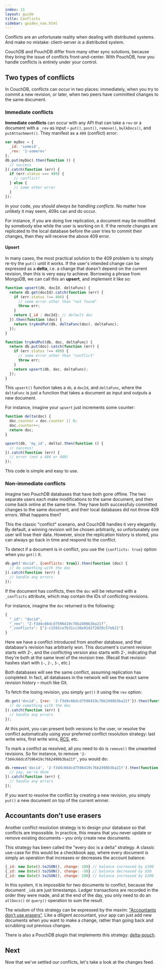 ```yaml
---
index: 11
layout: guide
title: Conflicts
sidebar: guides_nav.html
---
```


Conflicts are an unfortunate reality when dealing with distributed systems. And make no mistake: client-server *is* a distributed system.

CouchDB and PouchDB differ from many other sync solutions, because they bring the issue of conflicts front-and-center. With PouchDB, how you handle conflicts is entirely under your control.

Two types of conflicts
-------

In CouchDB, conflicts can occur in two places: immediately, when you try to commit a new revision, or later, when two peers have committed changes to the same document.

### Immediate conflicts

**Immediate conflicts** can occur with any API that can take a `rev` or a document with a `_rev` as input &ndash; `put()`, `post()`, `remove()`, `bulkDocs()`, and `putAttachment()`. They manifest as a `409` (conflict) error:

```js
var myDoc = {
  _id: 'someid',
  _rev: '1-somerev'
};
db.put(myDoc).then(function () {
  // success
}).catch(function (err) {
  if (err.status === 409) {
    // conflict!
  } else {
    // some other error
  }
});
```

In your code, *you should always be handling conflicts*. No matter how unlikely it may seem, 409s can and do occur.

For instance, if you are doing live replication, a document may be modified by somebody else while the user is working on it. If the remote changes are replicated to the local database before the user tries to commit their changes, then they will receive the above 409 error.

#### Upsert

In many cases, the most practical solution to the 409 problem is to simply re-try the `put()` until it works. If the user's intended change can be expressed as a **delta**, i.e. a change that doesn't depend on the current revision, then this is very easy to achieve. Borrowing a phrase from MongoDB, we can call this an **upsert**, and implement it like so:

```js
function upsert(db, docId, deltaFunc) {
  return db.get(docId).catch(function (err) {
    if (err.status !== 404) {
      // some error other than "not found"
      throw err;
    }
    return {_id : docId}; // default doc
  }).then(function (doc) {
    return tryAndPut(db, deltaFunc(doc), deltaFunc);
  });
}

function tryAndPut(db, doc, deltaFunc) {
  return db.put(doc).catch(function (err) {
    if (err.status !== 409) {
      // some error other than "conflict"
      throw err;
    }
    return upsert(db, doc, deltaFunc);
  });
}
```

This `upsert()` function takes a `db`, a `docId`, and `deltaFunc`, where the `deltaFunc` is just a function that takes a document as input and outputs a new document.

For instance, imagine your `upsert` just increments some counter:

```js
function delta(doc) {
  doc.counter = doc.counter || 0;
  doc.counter++;
  return doc;
}

upsert(db, 'my_id', delta).then(function () {
  // success!
}).catch(function (err) {
  // error (not a 404 or 409)
});
```

This code is simple and easy to use.

### Non-immediate conflicts

Imagine two PouchDB databases that have both gone offline. The two separate users each make modifications to the same document, and then come back online at the same time. They have both successfuly committed changes to the same document, and their local databases did not throw 409 errors. What happens then?

This the classic "conflict" scenario, and CouchDB handles it very elegantly. By default, a winning revision will be chosen arbitrarily, so unfortunately one user will lose their data. However, since the replication history is stored, you can always go back in time and respond to the conflict.

To detect if a document is in conflict, you use the `{conflicts: true}` option when you `get()` it.

```js
db.get('docid', {conflicts: true}).then(function (doc) {
  // do something with the doc
}).catch(function (err) {
  // handle any errors
});
```

If the document has conflicts, then the `doc` will be returned with a `_conflicts` attribute, which may contain the IDs of conflicting revisions.

For instance, imagine the `doc` returned is the following:

```js
{
  "_id": "docid",
  "_rev": "2-f3d4c66dcd7596419c76b2498b3ba21f",
  "_conflicts": ["2-c1592ce7b31cc26e91d2f2029c57e621"]
}
```

Here we have a conflict introduced from another database, and that database's revision has arbitrarily won. This document's current revision starts with 2-, and the conflicting version also starts with 2-, indicating that they're both at the same level of the revision tree. (Recall that revision hashes start with `1-`, `2-`, `3-`, etc.)

Both databases will see the same conflict, assuming replication has completed. In fact, all databases in the network will see the exact same revision history &ndash; much like Git.

To fetch the losing revision, you simply `get()` it using the `rev` option:

```js
db.get('docid', {rev: '2-f3d4c66dcd7596419c76b2498b3ba21f'}).then(function (doc) {
  // do something with the doc
}).catch(function (err) {
  // handle any errors
});
```

At this point, you can present both versions to the user, or resolve the conflict automatically using your preferred conflict resolution strategy: last write wins, first write wins, [RCS](https://www.gnu.org/software/rcs/), etc.

To mark a conflict as resolved, all you need to do is `remove()` the unwanted revisions. So for instance, to remove `'2-f3d4c66dcd7596419c76b2498b3ba21f'`, you would do:

```js
db.remove('docid', '2-f3d4c66dcd7596419c76b2498b3ba21f').then(function (doc) {
  // yay, we're done
}).catch(function (err) {
  // handle any errors
});
```

If you want to resolve the conflict by creating a new revision, you simply `put()` a new document on top of the current winner.


Accountants don't use erasers
-------

Another conflict resolution strategy is to design your database so that conflicts are impossible. In practice, this means that you never update or remove existing documents &ndash; you only create new documents.

This strategy has been called the "every doc is a delta" strategy. A classic use-case for this would be a checkbook app, where every document is simply an operation that increases or decreases the account balance:

```js
{_id: new Date().toJSON(), change: 100} // balance increased by $100
{_id: new Date().toJSON(), change: -50} // balance decreased by $50
{_id: new Date().toJSON(), change: 200} // balance increased by $200
```

In this system, it is impossible for two documents to conflict, because the document `_id`s are just timestamps. Ledger transactions are recorded in the order they were made, and at the end of the day, you only need to do an `allDocs()` or `query()` operation to sum the result.

The wisdom of this strategy can be expressed by the maxim: ["Accountants don't use erasers"](http://blogs.msdn.com/b/pathelland/archive/2007/06/14/accountants-don-t-use-erasers.aspx). Like a diligent accountant, your app can just add new documents when you want to make a change, rather than going back and scrubbing out previous changes.

There is also a PouchDB plugin that implements this strategy: [delta-pouch](https://github.com/redgeoff/delta-pouch).

Next
-------

Now that we've settled our conflicts, let's take a look at the changes feed.
